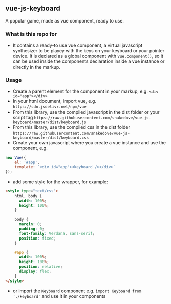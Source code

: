 ## vue-js-keyboard ##
A popular game, made as vue component, ready to use.

### What is this repo for ###
* It contains a ready-to use vue component, a virtual javascript synthesizer to be playey with the keys on your keyboard or your pointer device. It is declared as a global component with `Vue.component()`, so it can be used inside the components declaration inside a vue instance or directly in the markup.

### Usage ###
* Create a parent element for the component in your markup, e.g. `<div id="app"></div>`
* In your html document, import vue, e.g. `https://cdn.jsdelivr.net/npm/vue`
* From this library, use the compiled javascript in the dist folder or your script tag `https://raw.githubusercontent.com/snakedove/vue-js-keyboard/master/dist/keyboard.js`
* From this library, use the compiled css in the dist folder `https://raw.githubusercontent.com/snakedove/vue-js-keyboard/master/dist/keyboard.css`
* Create your own javascript where you create a vue instance and use the component, e.g.
```javascript
new Vue({
    el: '#app',
    template: `<div id="app"><keyboard /></div>`
});
```
* add some style for the wrapper, for example:
```html
<style type="text/css">
    html, body {
      width: 100%;
      height: 100%;
    }

    body {
      margin: 0;
      padding: 0;
      font-family: Verdana, sans-serif;
      position: fixed;
    }

    #app {
      width: 100%;
      height: 100%;
      position: relative;
      display: flex;
    }
</style>
```
* or import the `Keyboard` component e.g. `import Keyboard from './keyboard'` and use it in your components
